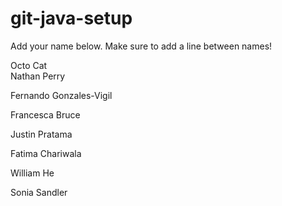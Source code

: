 # git-java-setup

Add your name below. Make sure to add a line between names!

Octo Cat  
Nathan Perry

Fernando Gonzales-Vigil

Francesca Bruce

Justin Pratama

Fatima Chariwala

William He

Sonia Sandler
